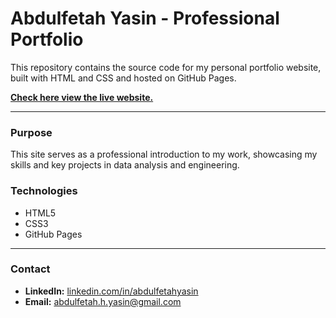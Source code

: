 # Abdulfetah Yasin - Professional Portfolio

This repository contains the source code for my personal portfolio website, built with HTML and CSS and hosted on GitHub Pages.

**[Check here view the live website.](https://abdispython.github.io/cv.pro/)**

---

### Purpose

This site serves as a professional introduction to my work, showcasing my skills and key projects in data analysis and engineering.

### Technologies

*   HTML5
*   CSS3
*   GitHub Pages

---

### Contact

*   **LinkedIn:** [linkedin.com/in/abdulfetahyasin](https://linkedin.com/in/abdulfetahyasin)
*   **Email:** [abdulfetah.h.yasin@gmail.com](mailto:abdulfetah.h.yasin@gmail.com)
